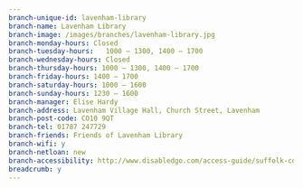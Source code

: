 ```yaml
---
branch-unique-id: lavenham-library
branch-name: Lavenham Library
branch-image: /images/branches/lavenham-library.jpg
branch-monday-hours: Closed
branch-tuesday-hours:	1000 – 1300, 1400 – 1700
branch-wednesday-hours: Closed
branch-thursday-hours: 1000 – 1300, 1400 – 1700
branch-friday-hours: 1400 – 1700
branch-saturday-hours: 1000 – 1600
branch-sunday-hours: 1230 – 1600
branch-manager: Elise Hardy
branch-address: Lavenham Village Hall, Church Street, Lavenham
branch-post-code: CO10 9QT
branch-tel: 01787 247729
branch-friends: Friends of Lavenham Library
branch-wifi: y
branch-netloan: new
branch-accessibility: http://www.disabledgo.com/access-guide/suffolk-county-council/lavenham-library-2
breadcrumb: y
---
```

